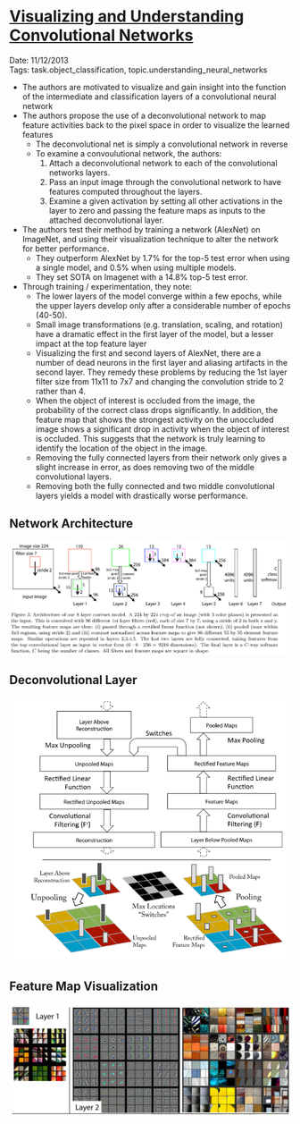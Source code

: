 # [Visualizing and Understanding Convolutional Networks](https://arxiv.org/abs/1311.2901)

Date: 11/12/2013  
Tags: task.object_classification, topic.understanding_neural_networks

- The authors are motivated to visualize and gain insight into the function of the intermediate and classification layers of a convolutional neural network
- The authors propose the use of a deconvolutional network to map feature activities back to the pixel space in order to visualize the learned features
    - The deconvolutional net is simply a convolutional network in reverse
    - To examine a convoulutional network, the authors:
        1. Attach a deconvolutional network to each of the convolutional networks layers.
        2. Pass an input image through the convolutional network to have features computed throughout the layers.
        3. Examine a given activation by setting all other activations in the layer to zero and passing the feature maps as inputs to the attached deconvolutional layer.
- The authors test their method by training a network (AlexNet) on ImageNet, and using their visualization technique to alter the network for better performance.
    - They outperform AlexNet by 1.7% for the top-5 test error when using a single model, and 0.5% when using multiple models.
    - They set SOTA on Imagenet with a 14.8% top-5 test error.
- Through training / experimentation, they note:
    - The lower layers of the model converge within a few epochs, while the upper layers develop only after a considerable number of epochs (40-50).
    - Small image transformations (e.g. translation, scaling, and rotation) have a dramatic effect in the first layer of the model, but a lesser impact at the top feature layer
    - Visualizing the first and second layers of AlexNet, there are a number of dead neurons in the first layer and aliasing artifacts in the second layer. They remedy these problems by reducing the 1st layer filter size from 11x11 to 7x7 and changing the convolution stride to 2 rather than 4.
    - When the object of interest is occluded from the image, the probability of the correct class drops significantly. In addition, the feature map that shows the strongest activity on the unoccluded image shows a significant drop in activity when the object of interest is occluded. This suggests that the network is truly learning to identify the location of the object in the image.
    - Removing the fully connected layers from their network only gives a slight increase in error, as does removing two of the middle convolutional layers.
    - Removing both the fully connected and two middle convolutional layers yields a model with drastically worse performance.

## Network Architecture

![](./images/zf_net.png)

## Deconvolutional Layer

![](./images/deconv_layers.png)

## Feature Map Visualization

![](./images/feature_map_visualization.png)
